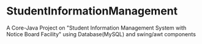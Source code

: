 # StudentInformationManagement
A Core-Java Project on "Student Information Management System with Notice Board Facility" using Database(MySQL) and swing/awt components
